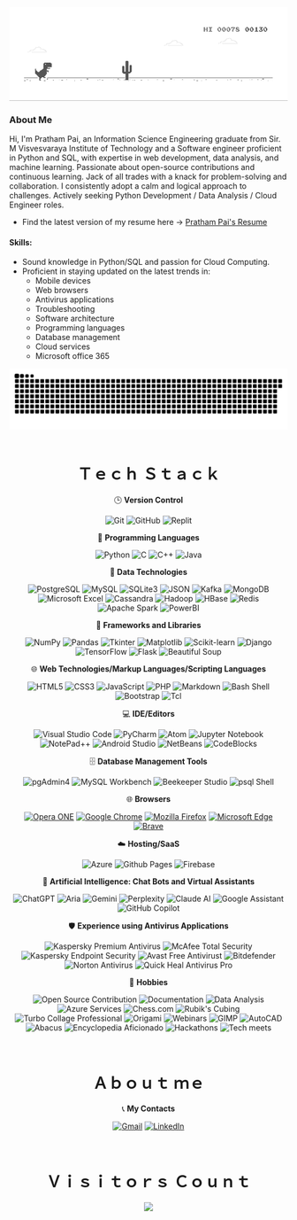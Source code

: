 <div align="center">
  <img align="center" src="output/dino.gif">
</div>

### About Me
Hi, I'm Pratham Pai, an Information Science Engineering graduate from Sir. M Visvesvaraya Institute of Technology and a Software engineer proficient in Python and SQL, with expertise in web development, data analysis, and machine learning. Passionate about open-source contributions and continuous learning. Jack of all trades with a knack for problem-solving and collaboration. I consistently adopt a calm and logical approach to challenges. Actively seeking Python Development / Data Analysis / Cloud Engineer roles. 
- Find the latest version of my resume here -> [Pratham Pai's Resume](https://drive.google.com/file/d/1zPXH6DUQ3PdcZjSbgBfBwhZ8UqMpuAxa/view?usp=drive_link)


#### Skills:

- Sound knowledge in Python/SQL and passion for Cloud Computing.
- Proficient in staying updated on the latest trends in:
  - Mobile devices
  - Web browsers
  - Antivirus applications
  - Troubleshooting
  - Software architecture
  - Programming languages
  - Database management
  - Cloud services
  - Microsoft office 365

<div align="center">
  <img  src="output/snake.svg"  alt="Snake animation"  />
</div>

<br>
<div align="center">
   <h1 align="center">Ｔｅｃｈ Ｓｔａｃｋ</h1>


🕒 **Version Control**

![Git](https://img.shields.io/badge/git-%23F05033.svg?style=for-the-badge&logo=git&logoColor=white)
![GitHub](https://img.shields.io/badge/github-%23121011.svg?style=for-the-badge&logo=github&logoColor=white)
![Replit](https://img.shields.io/badge/Replit-%23F05033.svg?style=for-the-badge&logo=replit&logoColor=white)

📓 **Programming Languages**

![Python](https://img.shields.io/badge/python-%2314354C.svg?style=for-the-badge&logo=python&logoColor=white)
![C](https://img.shields.io/badge/c-%2300599C.svg?style=for-the-badge&logo=c&logoColor=white)
![C++](https://img.shields.io/badge/c++-%2300599C.svg?style=for-the-badge&logo=c%2B%2B&logoColor=white)
![Java](https://img.shields.io/badge/java-%23ED8B00.svg?style=for-the-badge&logo=java&logoColor=white)

🧬 **Data Technologies**

![PostgreSQL](https://img.shields.io/badge/PostgreSQL-%23336791.svg?style=for-the-badge&logo=postgresql&logoColor=white)
![MySQL](https://img.shields.io/badge/MySQL-%23cc0000?style=for-the-badge&logo=mysql&logoColor=white)
![SQLite3](https://img.shields.io/badge/SQLite3-%23003B57?style=for-the-badge&logo=sqlite&logoColor=white)
![JSON](https://img.shields.io/badge/JSON-%23ff471a?style=for-the-badge&logo=json)
![Kafka](https://img.shields.io/badge/Kafka-%231721C7.svg?style=for-the-badge&logo=apache-kafka&logoColor=white)
![MongoDB](https://img.shields.io/badge/MongoDB-%234ea94b.svg?style=for-the-badge&logo=mongodb&logoColor=white)
![Microsoft Excel](https://img.shields.io/badge/Microsoft%20Excel-%23156899.svg?style=for-the-badge&logo=microsoft-excel&logoColor=white)
![Cassandra](https://img.shields.io/badge/Cassandra-%231287B2.svg?style=for-the-badge&logo=apache-cassandra&logoColor=white)
![Hadoop](https://img.shields.io/badge/Hadoop-%23F5821F.svg?style=for-the-badge&logo=apache-hadoop&logoColor=white)
![HBase](https://img.shields.io/badge/HBase-%230A0A0A.svg?style=for-the-badge&logo=apache-hbase&logoColor=white)
![Redis](https://img.shields.io/badge/Redis-%23DD0031.svg?style=for-the-badge&logo=redis&logoColor=white)
![Apache Spark](https://img.shields.io/badge/Apache%20Spark-%23E25A1C.svg?style=for-the-badge&logo=apache-spark&logoColor=white)
![PowerBI](https://img.shields.io/badge/PowerBI-%23F2C811.svg?style=for-the-badge&logo=power-bi&logoColor=black)

🧮 **Frameworks and Libraries**

![NumPy](https://img.shields.io/badge/NumPy-%23013243.svg?style=for-the-badge&logo=NumPy&logoColor=white)
![Pandas](https://img.shields.io/badge/Pandas-%23150458.svg?style=for-the-badge&logo=Pandas&logoColor=white)
![Tkinter](https://img.shields.io/badge/tkinter-%235849A6.svg?style=for-the-badge&logo=python&logoColor=white)
![Matplotlib](https://img.shields.io/badge/Matplotlib-%23013243.svg?style=for-the-badge&logo=Matplotlib&logoColor=white)
![Scikit-learn](https://img.shields.io/badge/Scikit--learn-%23F7931E.svg?style=for-the-badge&logo=scikit-learn&logoColor=white)
![Django](https://img.shields.io/badge/Django-%23092E20.svg?style=for-the-badge&logo=Django&logoColor=white)
![TensorFlow](https://img.shields.io/badge/TensorFlow-%23FF6F00.svg?style=for-the-badge&logo=TensorFlow&logoColor=white)
![Flask](https://img.shields.io/badge/Flask-%23000000.svg?style=for-the-badge&logo=Flask&logoColor=white)
![Beautiful Soup](https://img.shields.io/badge/Beautiful%20Soup-%234282B4.svg?style=for-the-badge&logo=Python&logoColor=white)

🌐 **Web Technologies/Markup Languages/Scripting Languages**

![HTML5](https://img.shields.io/badge/html5-%23E34F26.svg?style=for-the-badge&logo=html5&logoColor=white)
![CSS3](https://img.shields.io/badge/css3-%231572B6.svg?style=for-the-badge&logo=css3&logoColor=white)
![JavaScript](https://img.shields.io/badge/javascript-%23323330.svg?style=for-the-badge&logo=javascript&logoColor=white)
![PHP](https://img.shields.io/badge/php-%23777BB4.svg?style=for-the-badge&logo=php&logoColor=white)
![Markdown](https://img.shields.io/badge/markdown-%23000000.svg?style=for-the-badge&logo=markdown&logoColor=white)
![Bash Shell](https://img.shields.io/badge/Bash-%230099ff?style=for-the-badge&logo=gnubash&logoColor=white)
![Bootstrap](https://img.shields.io/badge/Bootstrap-%23563D7C.svg?style=for-the-badge&logo=bootstrap&logoColor=white)
![Tcl](https://img.shields.io/badge/Tcl-%232D2D2D.svg?style=for-the-badge&logo=tcl&logoColor=white)

💻 **IDE/Editors**

![Visual Studio Code](https://img.shields.io/badge/Visual%20Studio%20Code-0078d7.svg?style=for-the-badge&logo=visual-studio-code&logoColor=white)
![PyCharm](https://img.shields.io/badge/PyCharm-%23000000.svg?style=for-the-badge&logo=PyCharm&logoColor=white)
![Atom](https://img.shields.io/badge/Atom-%2366595C.svg?style=for-the-badge&logo=semanticuireact&logoColor=white)
![Jupyter Notebook](https://img.shields.io/badge/Jupyter-%23F37626.svg?style=for-the-badge&logo=Jupyter&logoColor=white)
![NotePad++](https://img.shields.io/badge/NotePad++-%23000000.svg?style=for-the-badge&logo=notepad%2B%2B&logoColor=white)
![Android Studio](https://img.shields.io/badge/Android%20Studio-3DDC84.svg?style=for-the-badge&logo=android-studio&logoColor=white)
![NetBeans](https://img.shields.io/badge/NetBeans%20IDE-1B6AC6.svg?style=for-the-badge&logo=apache-netbeans-ide&logoColor=white)
![CodeBlocks](https://img.shields.io/badge/CodeBlocks-%23000000.svg?style=for-the-badge&logo=CodeBlocks&logoColor=white)

🗄️ **Database Management Tools**

![pgAdmin4](https://img.shields.io/badge/pgAdmin4-336791?style=for-the-badge&logo=postgresql&logoColor=white)
![MySQL Workbench](https://img.shields.io/badge/MySQL%20Workbench-%2300f.svg?style=for-the-badge&logo=MySQL&logoColor=white)
![Beekeeper Studio](https://img.shields.io/badge/Beekeeper%20Studio-%2360C2BE.svg?style=for-the-badge&logo=DataStax&logoColor=white)
![psql Shell](https://img.shields.io/badge/psql%20Shell-336791?style=for-the-badge&logo=postgresql&logoColor=white)

🌐 **Browsers**

[![Opera ONE](https://img.shields.io/badge/Opera-FF1B2D?style=for-the-badge&logo=Opera&logoColor=white)](https://www.opera.com/)
[![Google Chrome](https://img.shields.io/badge/Google%20Chrome-4285F4?style=for-the-badge&logo=GoogleChrome&logoColor=white)](https://www.google.com/chrome/)
[![Mozilla Firefox](https://img.shields.io/badge/Mozilla%20Firefox-FF7139?style=for-the-badge&logo=Mozilla%20Firefox&logoColor=white)](https://www.mozilla.org/firefox/new)
[![Microsoft Edge](https://img.shields.io/badge/Microsoft%20Edge-0ff80?style=for-the-badge&logo=MicrosoftEdge&logoColor=white)](https://www.microsoft.com/edge)
[![Brave](https://img.shields.io/badge/Brave-FB542B?style=for-the-badge&logo=Brave&logoColor=white)](https://brave.com/)

☁️ **Hosting/SaaS**

![Azure](https://img.shields.io/badge/azure-%230072C6.svg?style=for-the-badge&logo=microsoftazure&logoColor=white)
![Github Pages](https://img.shields.io/badge/github%20pages-121013?style=for-the-badge&logo=github&logoColor=white)
![Firebase](https://img.shields.io/badge/firebase-%23039BE5.svg?style=for-the-badge&logo=firebase)

🤖 **Artificial Intelligence: Chat Bots and Virtual Assistants**

![ChatGPT](https://img.shields.io/badge/ChatGPT-AI%20Bot-blue?style=for-the-badge)
![Aria](https://img.shields.io/badge/Aria-Browser%20AI-purple?style=for-the-badge)
![Gemini](https://img.shields.io/badge/Bard-AI%20Bot-green?style=for-the-badge)
![Perplexity](https://img.shields.io/badge/Perplexity-AI%20Bot-ff69b4?style=for-the-badge)
![Claude AI](https://img.shields.io/badge/Claude.AI-AI%20Bot-9cf?style=for-the-badge)
![Google Assistant](https://img.shields.io/badge/Google%20Assistant-Virtual%20Assistant-red?style=for-the-badge)
![GitHub Copilot](https://img.shields.io/badge/GitHub%20Copilot-AI%20Assistant-9cf?style=for-the-badge)

🛡️ **Experience using Antivirus Applications** 

![Kaspersky Premium Antivirus](https://img.shields.io/badge/Kaspersky-006DB7?style=for-the-badge&logo=kaspersky&logoColor=white)
![McAfee Total Security](https://img.shields.io/badge/McAfee-C01818?style=for-the-badge&logo=mcafee&logoColor=white)
![Kaspersky Endpoint Security](https://img.shields.io/badge/Kaspersky-006DB7?style=for-the-badge&logo=kaspersky&logoColor=white)
![Avast Free Antivirust](https://img.shields.io/badge/Avast-4F2E7E?style=for-the-badge&logo=avast&logoColor=white)
![Bitdefender](https://img.shields.io/badge/Bitdefender-ED1C24?style=for-the-badge&logo=bitdefender&logoColor=white)
![Norton Antivirus](https://img.shields.io/badge/Norton-50309C?style=for-the-badge&logo=Norton&logoColor=white)
![Quick Heal Antivirus Pro](https://img.shields.io/badge/Quick%20Heal-0074C2?style=for-the-badge&logo=quickheal&logoColor=white)

🎨 **Hobbies**

![Open Source Contribution](https://img.shields.io/badge/Open%20Source%20Contribution-0078D4.svg?style=for-the-badge&logo=stackoverflow&logoColor=white)
![Documentation](https://img.shields.io/badge/Documentation-%2300ADD8.svg?style=for-the-badge&logo=read-the-docs&logoColor=white)
![Data Analysis](https://img.shields.io/badge/Data%20Analysis-%23694640.svg?style=for-the-badge&logo=pandas&logoColor=white)
![Azure Services](https://img.shields.io/badge/Azure%20Services-%230072C6.svg?style=for-the-badge&logo=microsoftazure&logoColor=white)
![Chess.com](https://img.shields.io/badge/Chess.com-%23FFA500.svg?style=for-the-badge&logo=lichess&logoColor=white)
![Rubik's Cubing](https://img.shields.io/badge/Rubik's%20Cubing-%23FF4500.svg?style=for-the-badge&logo=hackthebox&logoColor=white)
![Turbo Collage Professional](https://img.shields.io/badge/Turbo%20Collage%20Professional-%23600FF6.svg?style=for-the-badge&logo=turbo&logoColor=white)
![Origami](https://img.shields.io/badge/Origami-%23F0C300.svg?style=for-the-badge&logo=snapcraft&logoColor=white)
![Webinars](https://img.shields.io/badge/Webinars-%23008080.svg?style=for-the-badge&logo=microsoftteams&logoColor=white)
![GIMP](https://img.shields.io/badge/GIMP-%236E41D1.svg?style=for-the-badge&logo=gimp&logoColor=white)
![AutoCAD](https://img.shields.io/badge/AutoCAD-%234D4D4D.svg?style=for-the-badge&logo=autocad&logoColor=white)
![Abacus](https://img.shields.io/badge/Abacus-%23FF0000.svg?style=for-the-badge&logo=multisim&logoColor=white)
![Encyclopedia Aficionado](https://img.shields.io/badge/Encyclopedia%20Aficionado-%23FF8C00.svg?style=for-the-badge&logo=wikipedia&logoColor=white)
![Hackathons](https://img.shields.io/badge/Hackathons-%23000000.svg?style=for-the-badge&logo=hackerrank&logoColor=white)
![Tech meets](https://img.shields.io/badge/Tech%20meets-%23007ACC.svg?style=for-the-badge&logo=googlemeet&logoColor=white)

<br>
<div align="center">
   <h1 align="center">Ａｂｏｕｔ ｍｅ</h1>

📞 **My Contacts**

[![Gmail](https://img.shields.io/badge/gmail-D14836?&style=for-the-badge&logo=gmail&logoColor=white)](mailto:prathampaibm13@gmail.com)
[![LinkedIn](https://img.shields.io/badge/linkedin-%230077B5.svg?&style=for-the-badge&logo=linkedin&logoColor=white)](https://www.linkedin.com/in/pratham-pai/)

<br>
<div align="center">
   <h1 align="center">Ｖｉｓｉｔｏｒｓ Ｃｏｕｎｔ</h1>

<a href="https://count.nett.moe" target="blank">
    <img src="https://count.nett.moe/get/pratham-pai/img?theme=rule34" />
</a>
